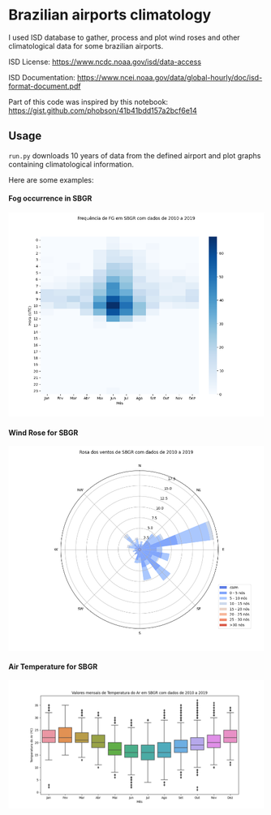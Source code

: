 # Brazilian airports climatology

I used ISD database to gather, process and plot wind roses and other climatological data for some brazilian airports.

ISD License: https://www.ncdc.noaa.gov/isd/data-access

ISD Documentation: https://www.ncei.noaa.gov/data/global-hourly/doc/isd-format-document.pdf

Part of this code was inspired by this notebook: https://gist.github.com/phobson/41b41bdd157a2bcf6e14

## Usage
`run.py` downloads 10 years of data from the defined airport and plot graphs containing climatological information.

Here are some examples:

#### Fog occurrence in SBGR
![Fog Occurrence in SBGR](https://github.com/marciohssilveira/airports_climatology/blob/master/data/03_img_output/SBGR/fenomenos_significativos/wx_FG_SBGR_2011-2019.png)

#### Wind Rose for SBGR
![Wind Rose for SBGR](https://github.com/marciohssilveira/airports_climatology/blob/master/data/03_img_output/SBGR/rosa_dos_ventos_total/windrose_all_time_SBGR_2010-2019.png)

#### Air Temperature for SBGR
![Wind Rose for SBGR](https://github.com/marciohssilveira/airports_climatology/blob/master/data/03_img_output/SBGR/variaveis/temperatura_do_ar_SBGR_2010-2019.png)

